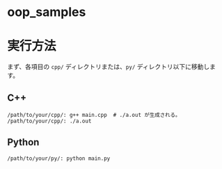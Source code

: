 # oop_samples

# 実行方法
まず、各項目の `cpp/` ディレクトリまたは、`py/` ディレクトリ以下に移動します。

## C++
```
/path/to/your/cpp/: g++ main.cpp  # ./a.out が生成される。
/path/to/your/cpp/: ./a.out
```


## Python
```
/path/to/your/py/: python main.py
```

